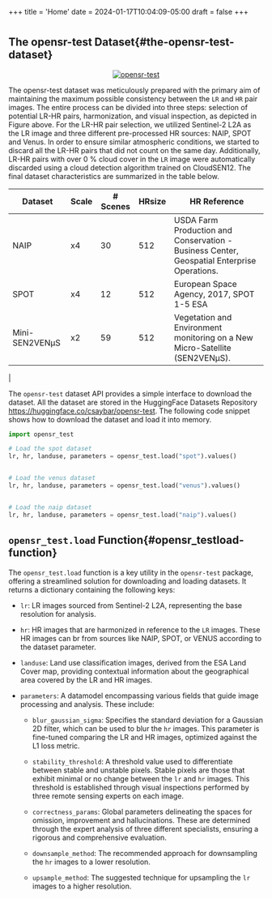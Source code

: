 +++
title = 'Home'
date = 2024-01-17T10:04:09-05:00
draft = false
+++


# 

## The opensr-test Dataset{#the-opensr-test-dataset}

<p align="center">
    <a href="/docs/api.md"><img src="/OpenSR-test/imgs/paper_figure01.png" alt="opensr-test" style="width=100%"></a>
</p>

The opensr-test dataset was meticulously prepared with the primary aim of maintaining the maximum possible consistency between the `LR` and `HR` pair images. The entire process can be divided into three steps: selection of potential LR-HR pairs, harmonization, and visual inspection, as depicted in Figure above. For the LR-HR pair selection, we utilized Sentinel-2 L2A as the LR image and three different pre-processed HR sources: NAIP, SPOT and Venus. In order to ensure similar atmospheric conditions, we started to discard all the LR-HR pairs that did not count on the same day. Additionally, LR-HR pairs with over 0 % cloud cover in the `LR` image were automatically discarded using a cloud detection algorithm trained on CloudSEN12. The final dataset characteristics are summarized in the table below.


| Dataset | Scale | # Scenes | HRsize | HR Reference |
|----------------|-------|----------|--------|--------------------------------------------------------------------------------------------|
| NAIP        | x4    | 30      | 512    | USDA Farm Production and Conservation - Business Center, Geospatial Enterprise Operations. |
| SPOT     | x4    | 12      | 512    | European Space Agency, 2017, SPOT 1-5 ESA                                                  |
| Mini-SEN2VENµS | x2    | 59      | 512    | Vegetation and Environment monitoring on a New Micro-Satellite (SEN2VENμS).
|

The `opensr-test` dataset API provides a simple interface to download the dataset.  All the dataset are stored in the HuggingFace Datasets Repository https://huggingface.co/csaybar/opensr-test. The following code snippet shows how to download the dataset and load it into memory.

```python
import opensr_test

# Load the spot dataset
lr, hr, landuse, parameters = opensr_test.load("spot").values()


# Load the venus dataset
lr, hr, landuse, parameters = opensr_test.load("venus").values()


# Load the naip dataset
lr, hr, landuse, parameters = opensr_test.load("naip").values()
```

## `opensr_test.load` Function{#opensr_testload-function}

The `opensr_test.load` function is a key utility in the `opensr-test` package, offering a streamlined solution for downloading and loading datasets. It returns a dictionary containing the following keys:

- `lr`: LR images sourced from Sentinel-2 L2A, representing the base resolution for analysis.
- `hr`: HR images that are harmonized in reference to the `LR` images. These HR images can br from sources like NAIP, SPOT, or VENUS according to the dataset parameter.
- `landuse`: Land use classification images, derived from the ESA Land Cover map, providing contextual information about the geographical area covered by the LR and HR images.
- `parameters`: A datamodel encompassing various fields that guide image processing and analysis. These include:

    - `blur_gaussian_sigma`: Specifies the standard deviation for a Gaussian 2D filter, which can be used to blur the `hr` images. This parameter is fine-tuned comparing the LR and HR images, optimized against the L1 loss metric.

    - `stability_threshold`: A threshold value used to differentiate between stable and unstable pixels. Stable pixels are those that exhibit minimal or no change between the `lr` and `hr` images. This threshold is established through visual inspections performed by three remote sensing experts on each image.
    
    - `correctness_params`: Global parameters delineating the spaces for omission, improvement and hallucinations. These are determined through the expert analysis of three different specialists, ensuring a rigorous and comprehensive evaluation.
    
    - `downsample_method`: The recommended approach for downsampling the `hr` images to a lower resolution.
    
    - `upsample_method`: The suggested technique for upsampling the `lr` images to a higher resolution.